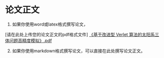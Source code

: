 # 论文正文

1. 如果你使用word或latex格式撰写论文，

[请在此处上传您的论文正文的pdf格式文件]
[《基于改进型 Verlet 算法的太阳系三体问题高精度模拟》.pdf](https://github.com/user-attachments/files/20837550/Verlet.pdf)

2. 如果你使用markdown格式撰写论文，可以直接在此处撰写论文正文。

